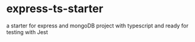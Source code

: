 # express-ts-starter

a starter for express and mongoDB project with typescript and ready for testing with Jest
